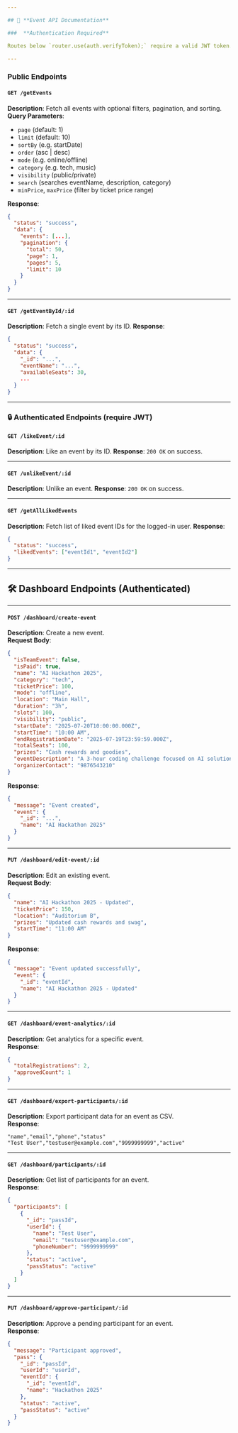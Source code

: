 ```yaml
---

## 📘 **Event API Documentation**

###  **Authentication Required**

Routes below `router.use(auth.verifyToken);` require a valid JWT token.

---
```


###  Public Endpoints

#### `GET /getEvents`

**Description**: Fetch all events with optional filters, pagination, and sorting.
**Query Parameters**:

* `page` (default: 1)
* `limit` (default: 10)
* `sortBy` (e.g. startDate)
* `order` (asc | desc)
* `mode` (e.g. online/offline)
* `category` (e.g. tech, music)
* `visibility` (public/private)
* `search` (searches eventName, description, category)
* `minPrice`, `maxPrice` (filter by ticket price range)

**Response**:

```json
{
  "status": "success",
  "data": {
    "events": [...],
    "pagination": {
      "total": 50,
      "page": 1,
      "pages": 5,
      "limit": 10
    }
  }
}
```

---

#### `GET /getEventById/:id`

**Description**: Fetch a single event by its ID.
**Response**:

```json
{
  "status": "success",
  "data": {
    "_id": "...",
    "eventName": "...",
    "availableSeats": 30,
    ...
  }
}
```

---



### 🔒 Authenticated Endpoints (require JWT)

#### `GET /likeEvent/:id`

**Description**: Like an event by its ID.
**Response**: `200 OK` on success.

---

#### `GET /unlikeEvent/:id`

**Description**: Unlike an event.
**Response**: `200 OK` on success.

---

#### `GET /getAllLikedEvents`

**Description**: Fetch list of liked event IDs for the logged-in user.
**Response**:

```json
{
  "status": "success",
  "likedEvents": ["eventId1", "eventId2"]
}
```

---

## 🛠️ **Dashboard Endpoints (Authenticated)**

---

#### `POST /dashboard/create-event`

**Description**: Create a new event.  
**Request Body**:
```json
{
  "isTeamEvent": false,
  "isPaid": true,
  "name": "AI Hackathon 2025",
  "category": "tech",
  "ticketPrice": 100,
  "mode": "offline",
  "location": "Main Hall",
  "duration": "3h",
  "slots": 100,
  "visibility": "public",
  "startDate": "2025-07-20T10:00:00.000Z",
  "startTime": "10:00 AM",
  "endRegistrationDate": "2025-07-19T23:59:59.000Z",
  "totalSeats": 100,
  "prizes": "Cash rewards and goodies",
  "eventDescription": "A 3-hour coding challenge focused on AI solutions.",
  "organizerContact": "9876543210"
}
```

**Response**:
```json
{
  "message": "Event created",
  "event": {
    "_id": "...",
    "name": "AI Hackathon 2025"
  }
}
```

---

#### `PUT /dashboard/edit-event/:id`

**Description**: Edit an existing event.  
**Request Body**:
```json
{
  "name": "AI Hackathon 2025 - Updated",
  "ticketPrice": 150,
  "location": "Auditorium B",
  "prizes": "Updated cash rewards and swag",
  "startTime": "11:00 AM"
}
```

**Response**:
```json
{
  "message": "Event updated successfully",
  "event": {
    "_id": "eventId",
    "name": "AI Hackathon 2025 - Updated"
  }
}
```

---

#### `GET /dashboard/event-analytics/:id`

**Description**: Get analytics for a specific event.  
**Response**:
```json
{
  "totalRegistrations": 2,
  "approvedCount": 1
}
```

---

#### `GET /dashboard/export-participants/:id`

**Description**: Export participant data for an event as CSV.  
**Response**:
```
"name","email","phone","status"
"Test User","testuser@example.com","9999999999","active"
```

---

#### `GET /dashboard/participants/:id`

**Description**: Get list of participants for an event.  
**Response**:
```json
{
  "participants": [
    {
      "_id": "passId",
      "userId": {
        "name": "Test User",
        "email": "testuser@example.com",
        "phoneNumber": "9999999999"
      },
      "status": "active",
      "passStatus": "active"
    }
  ]
}
```

---

#### `PUT /dashboard/approve-participant/:id`

**Description**: Approve a pending participant for an event.  
**Response**:
```json
{
  "message": "Participant approved",
  "pass": {
    "_id": "passId",
    "userId": "userId",
    "eventId": {
      "_id": "eventId",
      "name": "Hackathon 2025"
    },
    "status": "active",
    "passStatus": "active"
  }
}
```

